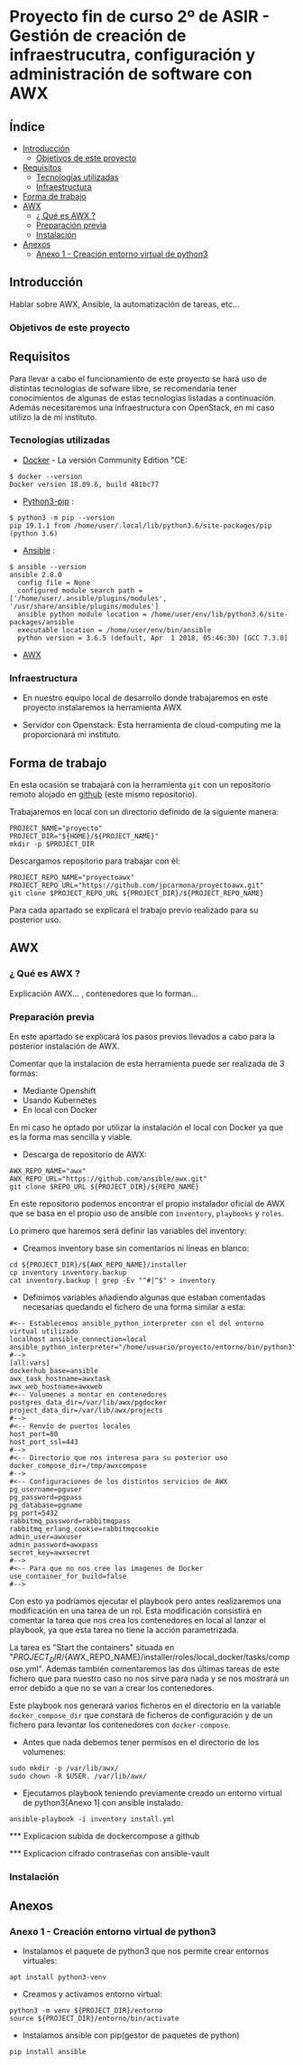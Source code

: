 # Proyecto fin de curso 2º de ASIR - Gestión de creación de infraestrucutra, configuración y administración de software con AWX

## Índice

- [Introducción](#introducción)
    - [Objetivos de este proyecto](#objetivos-de-este-proyecto)
- [Requisitos](#requisitos)
    - [Tecnologías utilizadas](#tecnologías-utilizadas)
    - [Infraestructura](#infraestructura)
- [Forma de trabajo](#forma-de-trabajo)
- [AWX](#awx)
    - [¿ Qué es AWX ?](#-qué-es-awx-)
    - [Preparación previa](#preparación-previa)
    - [Instalación](#instalación)
- [Anexos](#anexos)
    - [Anexo 1 - Creación entorno virtual de python3](#anexo-1---creación-entorno-virtual-de-python3)

## Introducción

Hablar sobre AWX, Ansible, la automatización de tareas, etc...

### Objetivos de este proyecto



## Requisitos

Para llevar a cabo el funcionamiento de este proyecto se hará uso de distintas tecnologías de sofware libre, se recomendaría tener conocimientos de algunas de estas tecnologías listadas a continuación. Además necesitaremos una infraestructura con OpenStack, en mi caso utilizo la de mi instituto.

### Tecnologías utilizadas

* [Docker](https://docs.docker.com/get-started/) - La versión Community Edition "CE:
```
$ docker --version
Docker version 18.09.6, build 481bc77
```
* [Python3-pip](https://packaging.python.org/guides/installing-using-pip-and-virtual-environments/) :
```
$ python3 -m pip --version
pip 19.1.1 from /home/user/.local/lib/python3.6/site-packages/pip (python 3.6)
```
* [Ansible](https://docs.ansible.com/ansible/latest/index.html) :
```
$ ansible --version
ansible 2.8.0
  config file = None
  configured module search path = ['/home/user/.ansible/plugins/modules', '/usr/share/ansible/plugins/modules']
  ansible python module location = /home/user/env/lib/python3.6/site-packages/ansible
  executable location = /home/user/env/bin/ansible
  python version = 3.6.5 (default, Apr  1 2018, 05:46:30) [GCC 7.3.0]
```
* [AWX](https://github.com/ansible/awx)

### Infraestructura

* En nuestro equipo local de desarrollo donde trabajaremos en este proyecto instalaremos la herramienta AWX

* Servidor con Openstack:
Esta herramienta de cloud-computing me la proporcionará mi instituto.

## Forma de trabajo

En esta ocasión se trabajará con la herramienta `git` con un repositorio remoto alojado en [github](https://github.com/jpcarmona/proyectoawx) (este mismo repositorio).

Trabajaremos en local con un directorio definido de la siguiente manera:
```
PROJECT_NAME="proyecto"
PROJECT_DIR="${HOME}/${PROJECT_NAME}"
mkdir -p $PROJECT_DIR
```

Descargamos repositorio para trabajar con él:
```
PROJECT_REPO_NAME="proyectoawx"
PROJECT_REPO_URL="https://github.com/jpcarmona/proyectoawx.git"
git clone $PROJECT_REPO_URL ${PROJECT_DIR}/${PROJECT_REPO_NAME}
```

Para cada apartado se explicará el trabajo previo realizado para su posterior uso.

## AWX

### ¿ Qué es AWX ?

Explicación AWX... , contenedores que lo forman...

### Preparación previa

En este apartado se explicará los pasos previos llevados a cabo para la posterior instalación de AWX.

Comentar que la instalación de esta herramienta puede ser realizada de 3 formas:

* Mediante Openshift
* Usando Kubernetes
* En local con Docker

En mi caso he optado por utilizar la instalación el local con Docker ya que es la forma mas sencilla y viable.


* Descarga de repositorio de AWX:
```
AWX_REPO_NAME="awx"
AWX_REPO_URL="https://github.com/ansible/awx.git"
git clone $REPO_URL ${PROJECT_DIR}/${REPO_NAME}
```

En este repositorio podemos encontrar el propio instalador oficial de AWX que se basa en el propio uso de ansible con `inventory`, `playbooks` y `roles`.

Lo primero que haremos será definir las variables del inventory:

* Creamos inventory base sin comentarios ni líneas en blanco:
```
cd ${PROJECT_DIR}/${AWX_REPO_NAME}/installer
cp inventory inventory.backup
cat inventory.backup | grep -Ev "^#|^$" > inventory
```

* Definimos variables añadiendo algunas que estaban comentadas necesarias quedando el fichero de una forma similar a esta:
```
#<-- Establecemos ansible_python_interpreter con el del entorno virtual utilizado
localhost ansible_connection=local ansible_python_interpreter="/home/usuario/proyecto/entorno/bin/python3"
#-->
[all:vars]
dockerhub_base=ansible
awx_task_hostname=awxtask
awx_web_hostname=awxweb
#<-- Volumenes a montar en contenedores
postgres_data_dir=/var/lib/awx/pgdocker
project_data_dir=/var/lib/awx/projects
#-->
#<-- Renvío de puertos locales
host_port=80
host_port_ssl=443
#-->
#<-- Directorio que nos interesa para su posterior uso
docker_compose_dir=/tmp/awxcompose
#-->
#<-- Configuraciones de los distintos servicios de AWX
pg_username=pguser
pg_password=pgpass
pg_database=pgname
pg_port=5432
rabbitmq_password=rabbitmqpass
rabbitmq_erlang_cookie=rabbitmqcookie
admin_user=awxuser
admin_password=awxpass
secret_key=awxsecret
#-->
#<-- Para que no nos cree las imagenes de Docker
use_container_for_build=false
#-->
```

Con esto ya podríamos ejecutar el playbook pero antes realizaremos una modificación en una tarea de un rol. Esta modificación consistirá en comentar la tarea que nos crea los contenedores en local al lanzar el playbook, ya que esta tarea no tiene la acción parametrizada.

La tarea es "Start the containers" situada en "${PROJECT_DIR}/${AWX_REPO_NAME}/installer/roles/local_docker/tasks/compose.yml". Además también comentaremos las dos últimas tareas de este fichero que para nuestro caso no nos sirve para nada y se nos mostrará un error debido a que no se van a crear los contenedores.

Este playbook nos generará varios ficheros en el directorio en la variable `docker_compose_dir` que constará de ficheros de configuración y de un fichero para levantar los contenedores con `docker-compose`.

* Antes que nada debemos tener permisos en el directorio de los volumenes:
```
sudo mkdir -p /var/lib/awx/
sudo chown -R $USER. /var/lib/awx/
```

* Ejecutamos playbook teniendo previamente creado un entorno virtual de python3[Anexo 1] con ansible instalado:
```
ansible-playbook -i inventory install.yml
```

*** Explicacion subida de dockercompose a github

*** Explicacion cifrado contraseñas con ansible-vault

### Instalación

## Anexos

### Anexo 1 - Creación entorno virtual de python3

* Instalamos el paquete de python3 que nos permite crear entornos virtuales:
```
apt install python3-venv
```

* Creamos y activamos entorno virtual:
```
python3 -m venv ${PROJECT_DIR}/entorno
source ${PROJECT_DIR}/entorno/bin/activate
```

* Instalamos ansible con pip(gestor de paquetes de python)
```
pip install ansible
```